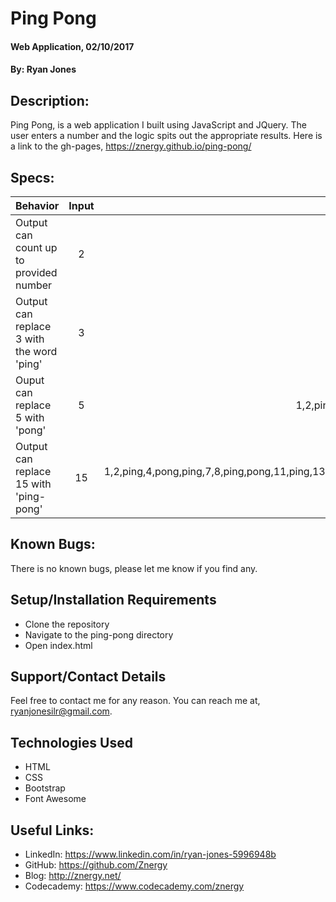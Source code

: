 # Ping Pong

#### Web Application, 02/10/2017
#### By: Ryan Jones

## Description:
Ping Pong, is a web application I built using JavaScript and JQuery. The user enters a number and the logic spits out the appropriate results. Here is a link to the gh-pages, https://znergy.github.io/ping-pong/

## Specs:
| Behavior      | Input         | Output |
| ------------- |:-------------:|-------:|
| Output can count up to provided number  | 2 | 1,2 |
| Output can replace 3 with the word 'ping' | 3 | 1,2,ping |
| Ouput can replace 5 with 'pong' | 5 | 1,2,ping,4,pong |
| Output can replace 15 with 'ping-pong' | 15 | 1,2,ping,4,pong,ping,7,8,ping,pong,11,ping,13,14,ping-pong |

## Known Bugs:
There is no known bugs, please let me know if you find any.

## Setup/Installation Requirements
* Clone the repository
* Navigate to the ping-pong directory
* Open index.html

## Support/Contact Details
Feel free to contact me for any reason. You can reach me at, ryanjonesilr@gmail.com.

## Technologies Used
* HTML
* CSS
* Bootstrap
* Font Awesome

## Useful Links:
* LinkedIn: https://www.linkedin.com/in/ryan-jones-5996948b
* GitHub: https://github.com/Znergy
* Blog: http://znergy.net/
* Codecademy: https://www.codecademy.com/znergy
